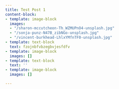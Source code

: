```yaml
---
title: Test Post 1
content-block:
- template: image-block
  images:
  - "/sharon-mccutcheon-Th_WZMUPnO4-unsplash.jpg"
  - "/sonja-punz-N47B_zibNGo-unsplash.jpg"
  - "/vincent-burkhead-LhlxYMfnTF0-unsplash.jpg"
- template: text-block
  text: fzojnbfvbzegbvjesfdfv
- template: image-block
  images: []
- template: text-block
  text: ''
- template: image-block
  images: []

---
```

